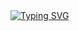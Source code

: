 <!--타이틀 부분-->
<a href="https://git.io/typing-svg">
  <img src="https://readme-typing-svg.demolab.com?font=Fira+Code&size=20&pause=2000&center=false&vCenter=false&width=600&lines=Hello!+I'm+Lee+Heejun;I+majored+in+Statistics;I'm+currently+a+master's+student+in+Data Science.;Let's+build+something+amazing!" alt="Typing SVG" />
</a>
